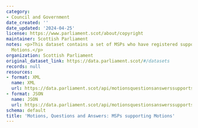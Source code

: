 ```yaml
---
category:
- Council and Government
date_created: ''
date_updated: '2024-04-25'
license: https://www.parliament.scot/about/copyright
maintainer: Scottish Parliament
notes: <p>This dataset contains a set of MSPs who have registered support to particular
  Motions.</p>
organization: Scottish Parliament
original_dataset_link: https://data.parliament.scot/#/datasets
records: null
resources:
- format: XML
  name: XML
  url: https://data.parliament.scot/api/motionsquestionsanswerssupports/xml
- format: JSON
  name: JSON
  url: https://data.parliament.scot/api/motionsquestionsanswerssupports/json
schema: default
title: 'Motions, Questions and Answers: MSPs supporting Motions'
---
```

